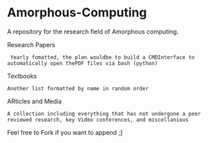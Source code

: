 # Amorphous-Computing
A repository for the research field of Amorphous computing. 


Research Papers

     Yearly fomatted, the plan wouldbe to build a CMDInterface to automatically open thePDF files via bash (python)



Textbooks

    Another list formatted by name in random order


ARticles and Media

    A collection including everything that has not undergone a peer reviewed research, key Video conferences, and miscellanious
 
    
    
Feel free to Fork if you want to append ;]
